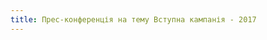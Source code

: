 ```yaml
---
title: Прес-конференція на тему Вступна кампанія - 2017
---
```


<youtube id="wGpfWLdrkWo"></youtube>

